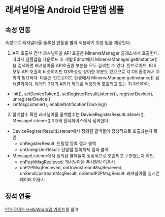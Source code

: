 # 래셔널아울 Android 단말앱 샘플


## 속성 연동

속성으로 래셔널아울 솔루션 연동을 빨리 적용하기 위한 팁을 제공한다. 

1.  API 호출부 검색
래셔널아울 API 호출은 MinervaManager 클래스에서 호출한다. 따라서 샘플앱을 다운로드 후 개발 Editor에서 MinervaManager.getInstance()을 검색하면 래셔널아울 API호출한 부분을 모두 검색할 수 있다. 안드로이드, IOS 모두 API 호출이 비슷하지만 OS특성상 상이한 부분도 있으므로 각 OS 환경에서 주의가 필요하다.
다음은 안드로이드 환경에서 MinervaManager.getInstance() 검색결과이다. 아래의 7개의 API가 제대로 적용되어 호출되고 있는 지 확인한다.
- init(), setDeviceToken(), setRegisterResultListener(), registerDevice(), unregisterDevice()
- setMsgListener(), enableNotificationTracking()


2.  콜백함수 확인
래셔널아울 콜백함수는 DeviceRegisterResultListener(), MessageListener() 2개의 인터페이스에서 정의한다.

- DeviceRegisterResultListener에서 정의된 콜백들이 정상적으로 호출되는지 확인
    - onRegisterResult: 단말앱 등록 결과 콜백
    - onUnregisterResult: 단말앱 등록해제 결과 콜백
- MessageListener에서 정의된 콜백들이 정상적으로 호출되고 구현했는지 확인
    - onPushMsgRecieved: 래셔널아울 푸시알림 이용시
    - onP2PMsgRecieved, onDownstreamMsgRecieved, onSendUpstreamMsgResult, onSendP2PMsgResult: 래셔널아울 실시간 데이터 이용시 


## 정석 연동

[안드로이드 HelloWorld앱 가이드](https://github.com/RationalOwl/rationalowl-sample/tree/master/device-app/android/Java/helloWorld)를 참고


